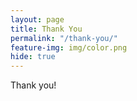 ```yaml
---
layout: page
title: Thank You
permalink: "/thank-you/"
feature-img: img/color.png
hide: true
---
```

Thank you!
